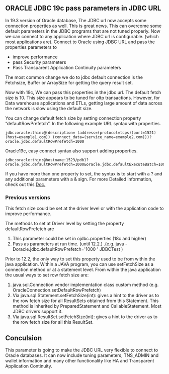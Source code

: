 ## ORACLE JDBC 19c pass parameters in JDBC URL


In 19.3 version of Oracle database, The JDBC url now accepts some connection properties as well.
This is great news. This can overcome some default parameters in the JDBC programs that are not tuned properly.
Now we can connect to any application where JDBC url is configurable. (which most applications are).
Connect to Oracle using JDBC URL and pass the properties parameters to
- improve performance
-  pass Security parameters
- Pass Transparent Application Continuity parameters

The most common change we do to jdbc default connection  is the Fetchsize, Buffer or ArraySize for getting the query result set. 

Now with 19c, We can pass this properties in the jdbc url.  The default fetch size is 10. This size appears to be tuned for oltp transactions. However, for Data warehouse applications and ETLs,  getting large amount of data across the network is slow  using the default size.

You can change default fetch size by setting connection property “defaultRowPrefetch”.
 In the following example  URL syntax with properties.

```
jdbc:oracle:thin:@(description= (address=(protocol=tcps)(port=1521)(host=example1.com)) (connect_data=(service_name=example2.com)))?oracle.jdbc.defaultRowPrefetch=1000
```

Oracle19c, easy connect syntax also support adding properties.

```
jdbc:oracle:thin:@hostname:1523/pdb1?oracle.jdbc.defaultRowPrefetch=1000&oracle.jdbc.defaultExecuteBatch=1000
```

If you have more than one property to set, the syntax is to start with a ? and any additional parameters with a & sign.
For more Detailed information, check out this [Doc.](https://www.oracle.com/a/tech/docs/java-programming-with-oracle-database-19c.pdf)

### Previous versions

This fetch size could  be set at the driver level or with the application code to improve performance.

The methods  to set at Driver level by setting the property defaultRowPrefetch are
1.	 This parameter could be set in ojdbc.properties (18c and higher)
2.	Pass as parameters at run time. (until 12.2.)  .(e.g. java -Doracle.jdbc.defaultRowPrefetch='1000 '   JDBCTest )

Prior to 12.2, the only way to set this property used to be from within the java application.
Within a JAVA program, you can use setFetchSize as a connection method or at a statement level.
 From within the java application the usual ways to set row fetch size are:

1.	 java.sql.Connection vendor implementation class custom method (e.g. OracleConnection.setDefaultRowPrefetch)
2.	Via java.sql.Statement.setFetchSize(int): gives a hint to the driver as to the row fetch size for all ResultSets obtained from this Statement. This method is inherited by PreparedStatement and CallableStatement. Most JDBC drivers support it.
3.	Via java.sql.ResultSet.setFetchSize(int): gives a hint to the driver as to the row fetch size for all this ResultSet.

##  Conculsion

This parameter is going to make the JDBC URL very flexible to connect to Oracle databases. It can now include tuning parameters, TNS_ADMIN and wallet information and many other functionality like HA and Transparent Application Continuity.

